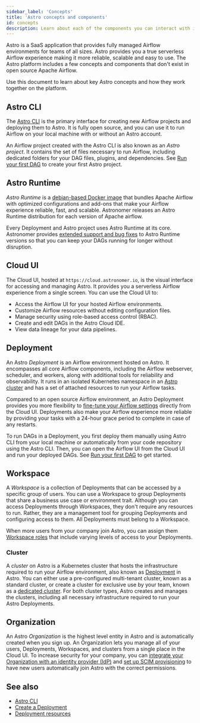 ```yaml
---
sidebar_label: 'Concepts'
title: 'Astro concepts and components'
id: concepts
description: Learn about each of the components you can interact with in Astro.
---
```


Astro is a SaaS application that provides fully managed Airflow environments for teams of all sizes. Astro provides you a true serverless Airflow experience making it more reliable, scalable and easy to use. The Astro platform includes a few concepts and components that don't exist in open source Apache Airflow. 

Use this document to learn about key Astro concepts and how they work together on the platform.

## Astro CLI

The [Astro CLI](cli/overview.md) is the primary interface for creating new Airflow projects and deploying them to Astro. It is fully open source, and you can use it to run Airflow on your local machine with or without an Astro account.

An Airflow project created with the Astro CLI is also known as an _Astro project_. It contains the set of files necessary to run Airflow, including dedicated folders for your DAG files, plugins, and dependencies. See [Run your first DAG](create-first-dag.md) to create your first Astro project.

## Astro Runtime

_Astro Runtime_ is a [debian-based Docker image](https://quay.io/repository/astronomer/astro-runtime) that bundles Apache Airflow with optimized configurations and add-ons that make your Airflow experience reliable, fast, and scalable. Astronomer releases an Astro Runtime distribution for each version of Apache airflow.

Every Deployment and Astro project uses Astro Runtime at its core. Astronomer provides [extended support and bug fixes](runtime-version-lifecycle-policy.md) to Astro Runtime versions so that you can keep your DAGs running for longer without disruption. 

## Cloud UI

The Cloud UI, hosted at `https://cloud.astronomer.io`, is the visual interface for accessing and managing Astro. It provides you a serverless Airflow experience from a single screen. You can use the Cloud UI to:

- Access the Airflow UI for your hosted Airflow environments.
- Customize Airflow resources without editing configuration files.
- Manage security using role-based access control (RBAC).
- Create and edit DAGs in the Astro Cloud IDE.
- View data lineage for your data pipelines.

## Deployment

An Astro _Deployment_ is an Airflow environment hosted on Astro. It encompasses all core Airflow components, including the Airflow webserver, scheduler, and workers, along with additional tools for reliability and observability. It runs in an isolated Kubernetes namespace in an [Astro cluster](#cluster) and has a set of attached resources to run your Airflow tasks.

Compared to an open source Airflow environment, an Astro Deployment provides you more flexibility to [fine-tune your Airflow settings](deployment-settings.md) directly from the Cloud UI. Deployments also make your Airflow experience more reliable by providing your tasks with a 24-hour grace period to complete in case of any restarts.

To run DAGs in a Deployment, you first deploy them manually using Astro CLI from your local machine or automatically from your code repository using the Astro CLI. Then, you can open the Airflow UI from the Cloud UI and run your deployed DAGs. See [Run your first DAG](create-first-dag.md) to get started.

## Workspace

A _Workspace_ is a collection of Deployments that can be accessed by a specific group of users. You can use a Workspace to group Deployments that share a business use case or environment trait. Although you can access Deployments through Workspaces, they don't require any resources to run. Rather, they are a management tool for grouping Deployments and configuring access to them. All Deployments must belong to a Workspace. 

When more users from your company join Astro, you can assign them [Workspace roles](user-permissions.md#workspace-roles) that include varying levels of access to your Deployments.

### Cluster

A _cluster_ on Astro is a Kubernetes cluster that hosts the infrastructure required to run your Airflow environment, also known as [Deployment](#deployment) in Astro. You can either use a pre-configured multi-tenant cluster, known as a standard cluster, or create a cluster for exclusive use by your team, known as a [dedicated cluster](create-dedicated-cluster.md). For both cluster types, Astro creates and manages the clusters, including all necessary infrastructure required to run your Astro Deployments. 

## Organization

An Astro _Organization_ is the highest level entity in Astro and is automatically created when you sign up. An Organization lets you manage all of your users, Deployments, Workspaces, and clusters from a single place in the Cloud UI. To increase security for your company, you can [integrate your Organization with an identity provider (IdP)](configure-idp.md) and [set up SCIM provisioning](set-up-scim-provisioning.md) to have new users automatically join Astro with the correct permissions. 

## See also

- [Astro CLI](cli/overview.md)
- [Create a Deployment](create-deployment.md)
- [Deployment resources](resource-reference-hosted.md)


